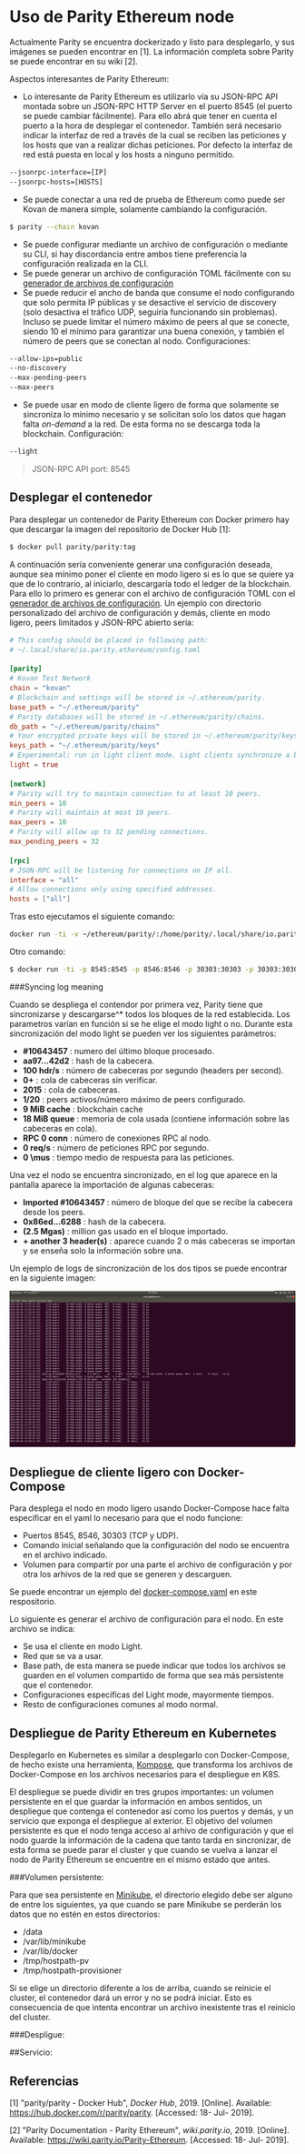# Uso de Parity Ethereum node

Actualmente Parity se encuentra dockerizado y listo para desplegarlo, y sus imágenes se pueden encontrar en [1]. La información completa sobre Parity se puede encontrar en su wiki [2].

Aspectos interesantes de Parity Ethereum:

- Lo interesante de Parity Ethereum es utilizarlo vía su JSON-RPC API montada sobre un JSON-RPC HTTP Server en el puerto 8545 (el puerto se puede cambiar fácilmente). Para ello abrá que tener en cuenta el puerto a la hora de desplegar el contenedor. También será necesario indicar la interfaz de red a través de la cual se reciben las peticiones y los hosts que van a realizar dichas peticiones. Por defecto la interfaz de red está puesta en local y los hosts a ninguno permitido.
 ```bash
 --jsonrpc-interface=[IP]
 --jsonrpc-hosts=[HOSTS]
 ```
- Se puede conectar a una red de prueba de Ethereum como puede ser Kovan de manera simple, solamente cambiando la configuración.
 ```bash
 $ parity --chain kovan
 ```
- Se puede configurar mediante un archivo de configuración o mediante su CLI, si hay discordancia entre ambos tiene preferencia la configuración realizada en la CLI.
- Se puede generar un archivo de configuración TOML fácilmente con su [generador de archivos de configuración](https://paritytech.github.io/parity-config-generator/)
- Se puede reducir el ancho de banda que consume el nodo configurando que solo permita IP públicas y se desactive el servicio de discovery (solo desactiva el tráfico UDP, seguiría funcionando sin problemas). Incluso se puede limitar el número máximo de peers al que se conecte, siendo 10 el mínimo para garantizar una buena conexión, y también el número de peers que se conectan al nodo. Configuraciones: 
 ```bash 
 --allow-ips=public 
 --no-discovery 
 --max-pending-peers 
 --max-peers
 ```
- Se puede usar en modo de cliente ligero de forma que solamente se sincroniza lo mínimo necesario y se solicitan solo los datos que hagan falta *on-demand* a la red. De esta forma no se descarga toda la blockchain. Configuración:
 ```bash
 --light
 ```


> JSON-RPC API port: 8545

## Desplegar el contenedor

Para desplegar un contenedor de Parity Ethereum con Docker primero hay que descargar la imagen del repositorio de Docker Hub [1]:
```bash
$ docker pull parity/parity:tag
```
A continuación sería conveniente generar una configuración deseada, aunque sea mínimo poner el cliente en modo ligero si es lo que se quiere ya que de lo contrario, al iniciarlo, descargaría todo el ledger de la blockchain. Para ello lo primero es generar con el archivo de configuración TOML con el [generador de archivos de configuración](https://paritytech.github.io/parity-config-generator/). Un ejemplo con directorio personalizado del archivo de configuración y demás, cliente en modo ligero, peers limitados y JSON-RPC abierto sería:

````toml
# This config should be placed in following path:
# ~/.local/share/io.parity.ethereum/config.toml

[parity]
# Kovan Test Network
chain = "kovan"
# Blockchain and settings will be stored in ~/.ethereum/parity.
base_path = "~/.ethereum/parity"
# Parity databases will be stored in ~/.ethereum/parity/chains.
db_path = "~/.ethereum/parity/chains"
# Your encrypted private keys will be stored in ~/.ethereum/parity/keys.
keys_path = "~/.ethereum/parity/keys"
# Experimental: run in light client mode. Light clients synchronize a bare minimum of data and fetch necessary data on-demand from the network. Much lower in storage, potentially higher in bandwidth. Has no effect with subcommands.
light = true

[network]
# Parity will try to maintain connection to at least 10 peers.
min_peers = 10
# Parity will maintain at most 10 peers.
max_peers = 10
# Parity will allow up to 32 pending connections.
max_pending_peers = 32

[rpc]
# JSON-RPC will be listening for connections on IP all.
interface = "all"
# Allow connections only using specified addresses.
hosts = ["all"]
````

Tras esto ejecutamos el siguiente comando:
````bash
docker run -ti -v ~/ethereum/parity/:/home/parity/.local/share/io.parity.ethereum/ -p 8545:8545 parity/parity:v2.5.5-stable --config /home/parity/.local/share/io.parity.ethereum/config.toml
````

Otro comando:

````bash
$ docker run -ti -p 8545:8545 -p 8546:8546 -p 30303:30303 -p 30303:30303/udp -v ~/ethereum/parity/:/home/parity/.local/share/io.parity.ethereum/   parity/parity:v2.5.5-stable --config /home/parity/.local/share/io.parity.ethereum/config.toml
````

###Syncing log meaning

Cuando se despliega el contendor por primera vez, Parity tiene que sincronizarse y descargarse^* todos los bloques de la red establecida. Los parametros varían en función si se he elige el modo light o no. Durante esta sincronización del modo light se pueden ver los siguientes parámetros:

- **\#10643457** : numero del último bloque procesado.
- **aa97...42d2** : hash de la cabecera.
- **100 hdr/s** : número de cabeceras por segundo (headers per second). 
- **0+** : cola de cabeceras sin verificar.
- **2015** : cola de cabeceras.
- **1/20** : peers activos/número máximo de peers configurado.
- **9 MiB cache** : blockchain cache 
- **18 MiB queue** : memoria de cola usada (contiene información sobre las cabeceras en cola).
- **RPC 0 conn** : número de conexiones RPC al nodo.
- **0 req/s** : número de peticiones RPC por segundo.
- **0 \mus** : tiempo medio de respuesta para las peticiones.

Una vez el nodo se encuentra sincronizado, en el log que aparece en la pantalla aparece la importación de algunas cabeceras:

- **Imported \#10643457** : número de bloque del que se recibe la cabecera desde los peers.
- **0x86ed...6288** : hash de la cabecera.
- **(2.5 Mgas)** : million gas usado en el bloque importado.
- **+ another 3 header(s)** : aparece cuando 2 o más cabeceras se importan y se enseña solo la información sobre una.

Un ejemplo de logs de sincronización de los dos tipos se puede encontrar en la siguiente imagen: 

![Logs de sincronización de peer de Parity Ethereum en modo Light](/images/logs.png)

## Despliegue de cliente ligero con Docker-Compose

Para desplega el nodo en modo ligero usando Docker-Compose hace falta especificar en el yaml lo necesario para que el nodo funcione:

- Puertos 8545, 8546, 30303 (TCP y UDP).
- Comando inicial señalando que la configuración del nodo se encuentra en el archivo indicado.
- Volumen para compartir por una parte el archivo de configuración y por otra los arhivos de la red que se generen y descarguen.

Se puede encontrar un ejemplo del [docker-compose.yaml](docker-compose.yaml) en este respositorio.

Lo siguiente es generar el archivo de configuración para el nodo. En este archivo se indica: 

- Se usa el cliente en modo Light.
- Red que se va a usar.
- Base path, de esta manera se puede indicar que todos los archivos se guarden en el volumen compartido de forma que sea más persistente que el contenedor.
- Configuraciones específicas del Light mode, mayormente tiempos.
- Resto de configuraciones comunes al modo normal.
 
## Despliegue de Parity Ethereum en Kubernetes

Desplegarlo en Kubernetes es similar a desplegarlo con Docker-Compose, de hecho existe una herramienta, [Kompose](http://kompose.io/), que transforma los archivos de Docker-Compose en los archivos necesarios para el despliegue en K8S.

El despliegue se puede dividir en tres grupos importantes: un volumen persistente en el que guardar la información en ambos sentidos, un despliegue que contenga el contenedor así como los puertos y demás, y un servicio que exponga el despliegue al exterior. El objetivo del volumen persistente es que el nodo tenga acceso al arhivo de configuración y que el nodo guarde la información de la cadena que tanto tarda en sincronizar, de esta forma se puede parar el cluster y que cuando se vuelva a lanzar el nodo de Parity Ethereum se encuentre en el mismo estado que antes.

###Volumen persistente:

Para que sea persistente en [Minikube](https://kubernetes.io/es/docs/tasks/tools/install-minikube/), el directorio elegido debe ser alguno de entre los siguientes, ya que cuando se pare Minikube se perderán los datos que no estén en estos directorios:

- /data
- /var/lib/minikube
- /var/lib/docker
- /tmp/hostpath-pv
- /tmp/hostpath-provisioner

Si se elige un directorio diferente a los de arriba, cuando se reinicie el cluster, el contenedor dará un error y no se podrá iniciar. Esto es consecuencia de que intenta encontrar un archivo inexistente tras el reinicio del cluster.



###Despligue:

##Servicio: 

## Referencias

[1] "parity/parity - Docker Hub", _Docker Hub_, 2019. [Online]. Available: https://hub.docker.com/r/parity/parity. [Accessed: 18- Jul- 2019].

[2] "Parity Documentation - Parity Ethereum", _wiki.parity.io_, 2019. [Online]. Available: https://wiki.parity.io/Parity-Ethereum. [Accessed: 18- Jul- 2019].
